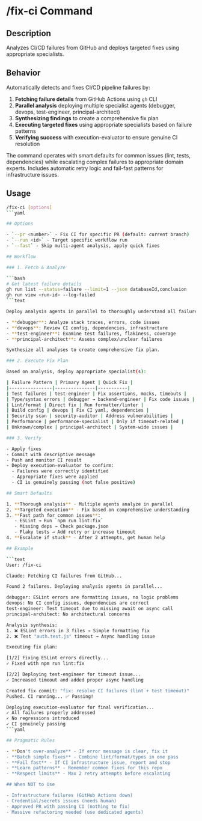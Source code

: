 # /fix-ci Command

## Description

Analyzes CI/CD failures from GitHub and deploys targeted fixes using appropriate specialists.

## Behavior

Automatically detects and fixes CI/CD pipeline failures by:

1. **Fetching failure details** from GitHub Actions using `gh` CLI
2. **Parallel analysis** deploying multiple specialist agents (debugger, devops, test-engineer, principal-architect)
3. **Synthesizing findings** to create a comprehensive fix plan
4. **Executing targeted fixes** using appropriate specialists based on failure patterns
5. **Verifying success** with execution-evaluator to ensure genuine CI resolution

The command operates with smart defaults for common issues (lint, tests, dependencies) while escalating
complex failures to appropriate domain experts. Includes automatic retry logic and fail-fast patterns for
infrastructure issues.

## Usage

```bash
/fix-ci [options]
```yaml

## Options

- `--pr <number>` - Fix CI for specific PR (default: current branch)
- `--run <id>` - Target specific workflow run
- `--fast` - Skip multi-agent analysis, apply quick fixes

## Workflow

### 1. Fetch & Analyze

```bash
# Get latest failure details
gh run list --status=failure --limit=1 --json databaseId,conclusion
gh run view <run-id> --log-failed
```text

Deploy analysis agents in parallel to thoroughly understand all failures:

- **debugger**: Analyze stack traces, errors, code issues
- **devops**: Review CI config, dependencies, infrastructure
- **test-engineer**: Examine test failures, flakiness, coverage
- **principal-architect**: Assess complex/unclear failures

Synthesize all analyses to create comprehensive fix plan.

### 2. Execute Fix Plan

Based on analysis, deploy appropriate specialist(s):

| Failure Pattern | Primary Agent | Quick Fix |
|----------------|---------------|-----------|
| Test failures | test-engineer | Fix assertions, mocks, timeouts |
| Type/syntax errors | debugger → backend-engineer | Fix code issues |
| Lint/format | Direct fix | Run formatter/linter |
| Build config | devops | Fix CI yaml, dependencies |
| Security scan | security-auditor | Address vulnerabilities |
| Performance | performance-specialist | Only if timeout-related |
| Unknown/complex | principal-architect | System-wide issues |

### 3. Verify

- Apply fixes
- Commit with descriptive message
- Push and monitor CI result
- Deploy execution-evaluator to confirm:
  - Failures were correctly identified
  - Appropriate fixes were applied
  - CI is genuinely passing (not false positive)

## Smart Defaults

1. **Thorough analysis** - Multiple agents analyze in parallel
2. **Targeted execution** - Fix based on comprehensive understanding
3. **Fast path for common issues**:
   - ESLint → Run `npm run lint:fix`
   - Missing deps → Check package.json
   - Flaky tests → Add retry or increase timeout
4. **Escalate if stuck** - After 2 attempts, get human help

## Example

```text
User: /fix-ci

Claude: Fetching CI failures from GitHub...

Found 2 failures. Deploying analysis agents in parallel...

debugger: ESLint errors are formatting issues, no logic problems
devops: No CI config issues, dependencies are correct
test-engineer: Test timeout due to missing await on async call
principal-architect: No architectural concerns

Analysis synthesis:
1. ❌ ESLint errors in 3 files → Simple formatting fix
2. ❌ Test "auth.test.js" timeout → Async handling issue

Executing fix plan:

[1/2] Fixing ESLint errors directly...
✓ Fixed with npm run lint:fix

[2/2] Deploying test-engineer for timeout issue...
✓ Increased timeout and added proper async handling

Created fix commit: "fix: resolve CI failures (lint + test timeout)"
Pushed. CI running... ✅ Passing!

Deploying execution-evaluator for final verification...
✓ All failures properly addressed
✓ No regressions introduced
✓ CI genuinely passing
```yaml

## Pragmatic Rules

- **Don't over-analyze** - If error message is clear, fix it
- **Batch simple fixes** - Combine lint/format/typos in one pass
- **Fail fast** - If CI infrastructure issue, report and stop
- **Learn patterns** - Remember common fixes for this repo
- **Respect limits** - Max 2 retry attempts before escalating

## When NOT to Use

- Infrastructure failures (GitHub Actions down)
- Credential/secrets issues (needs human)
- Approved PR with passing CI (nothing to fix)
- Massive refactoring needed (use dedicated agents)
